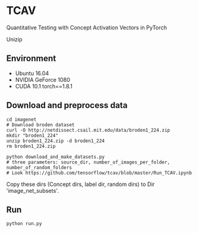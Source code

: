 # TCAV
Quantitative Testing with Concept Activation Vectors in PyTorch

Unizip

## Environment
- Ubuntu 16.04
- NVIDIA GeForce 1080
- CUDA 10.1
torch==1.8.1

## Download and preprocess data
```
cd imagenet
# Download broden dataset
curl -O http://netdissect.csail.mit.edu/data/broden1_224.zip
mkdir "broden1_224"
unzip broden1_224.zip -d broden1_224
rm broden1_224.zip
```
```
python download_and_make_datasets.py
# three parameters: source_dir, number_of_images_per_folder, number_of_random_folders
# Look https://github.com/tensorflow/tcav/blob/master/Run_TCAV.ipynb
```
Copy these dirs (Concept dirs, label dir, random dirs) to Dir 'image_net_subsets'.


## Run
```
python run.py
```
